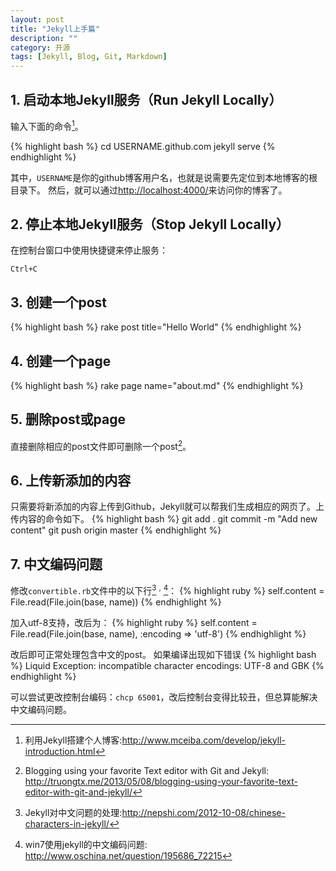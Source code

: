 ```yaml
---
layout: post
title: "Jekyll上手篇"
description: ""
category: 开源
tags: [Jekyll, Blog, Git, Markdown]
---
```


## 1. 启动本地Jekyll服务（Run Jekyll Locally）
输入下面的命令[^chengxuyuan]。

{% highlight bash %}
cd USERNAME.github.com
jekyll serve
{% endhighlight %}

其中，`USERNAME`是你的github博客用户名，也就是说需要先定位到本地博客的根目录下。
然后，就可以通过[http://localhost:4000/](http://localhost:4000/)来访问你的博客了。

## 2. 停止本地Jekyll服务（Stop Jekyll Locally）
在控制台窗口中使用快捷键来停止服务：

    Ctrl+C

## 3. 创建一个post
{% highlight bash %}
rake post title="Hello World"
 {% endhighlight %}
 
## 4. 创建一个page
 {% highlight bash %}
rake page name="about.md"
 {% endhighlight %}
 
## 5. 删除post或page
直接删除相应的post文件即可删除一个post[^truong]。

## 6. 上传新添加的内容
只需要将新添加的内容上传到Github，Jekyll就可以帮我们生成相应的网页了。上传内容的命令如下。
 {% highlight bash %}
git add .
git commit -m "Add new content"
git push origin master
 {% endhighlight %}
 
## 7. 中文编码问题
修改`convertible.rb`文件中的以下行[^Neptune] <sup>,</sup> [^oschina]：
{% highlight ruby %}
self.content = File.read(File.join(base, name))
{% endhighlight %} 

加入utf-8支持，改后为：
{% highlight ruby %}
self.content = File.read(File.join(base, name), :encoding => 'utf-8')
{% endhighlight %}

改后即可正常处理包含中文的post。
如果编译出现如下错误
{% highlight bash %}
Liquid Exception: incompatible character encodings: UTF-8 and GBK
{% endhighlight %}

可以尝试更改控制台编码：``chcp 65001``，改后控制台变得比较丑，但总算能解决中文编码问题。

[^chengxuyuan]: 利用Jekyll搭建个人博客:<http://www.mceiba.com/develop/jekyll-introduction.html>
[^oschina]: win7使用jekyll的中文编码问题: <http://www.oschina.net/question/195686_72215>
[^Neptune]: Jekyll对中文问题的处理:<http://nepshi.com/2012-10-08/chinese-characters-in-jekyll/>
[^truong]: Blogging using your favorite Text editor with Git and Jekyll: <http://truongtx.me/2013/05/08/blogging-using-your-favorite-text-editor-with-git-and-jekyll/>